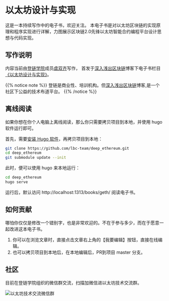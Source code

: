 # 以太坊设计与实现

这是一本持续写作中的电子书，欢迎关注。
本电子书是对以太坊区块链的实现原理和程序实现进行详解，力图展示区块链2.0先锋以太坊智能合约编程平台设计思想与代码实现。

## 写作说明

内容当前由[登链学院](https://upchain.ke.qq.com/?tuin=bd898bbf)成员[虞双齐](https://yushuangqi.com)写作，
首发于[深入浅出区块链](https://learnblockchain.cn/)博客下电子书栏目[《以太坊设计与实现》](https://learnblockchain.cn/books/geth/)。

{{% notice note %}}
登链是商业性、培训机构。但[深入浅出区块链](https://learnblockchain.cn/)博客,是一个社区下公益的技术布道平台。
{{% /notice %}}

## 离线阅读

如果你想在你个人电脑上离线阅读，那么你只需要拷贝项目到本地，并使用 hugo 软件运行即可。

首先，需要[安装 Hugo 软件](https://gohugo.io/getting-started/installing)，再拷贝项目到本地：
```sh
git clone https://github.com/lbc-team/deep_ethereum.git
cd deep_ethereum
git submodule update --init
```

此时，便可以使用 hugo 来本地运行：

```sh
cd deep_ethereum
hugo serve
```

运行后，默认访问 http://localhost:1313/books/geth/ 阅读电子书。

## 如何贡献

哪怕你仅仅是修改一个错别字，也是非常欢迎的。不在于参与多少，而在于愿意一起改进这本电子书。

1. 你可以在浏览文章时，直接点击文章右上角的【我要编辑】按钮，直接在线编辑。
2. 也可以拷贝项目到本地后，在本地编辑后，PR到项目 master 分支。

## 社区

目前在登链学院组织的微信群交流，扫描加微信进以太坊技术交流群。

![以太坊技术交流微信群](https://img.learnblockchain.cn/qrcode/xiaona_qrcode2.jpeg)